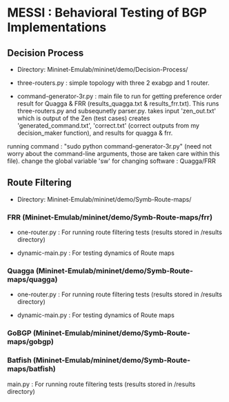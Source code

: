 # MESSI : Behavioral Testing of BGP Implementations

## Decision Process

* Directory: Mininet-Emulab/mininet/demo/Decision-Process/

* three-routers.py : simple topology with three 2 exabgp and 1 router.

* command-generator-3r.py : main file to run for getting preference order result for Quagga & FRR (results_quagga.txt & results_frr.txt). This runs three-routers.py and subsequnetly parser.py. takes input 'zen_out.txt' which is output of the Zen (test cases) creates 'generated_command.txt', 'correct.txt' (correct outputs from my decision_maker function), and results for quagga & frr. 

running command : "sudo python command-generator-3r.py" (need not worry about the command-line arguments, those are taken care within this file). change the global variable 'sw' for changing software : Quagga/FRR

## Route Filtering

* Directory: Mininet-Emulab/mininet/demo/Symb-Route-maps/

### FRR (Mininet-Emulab/mininet/demo/Symb-Route-maps/frr)

* one-router.py : For running route filtering tests (results stored in /results directory)

* dynamic-main.py : For testing dynamics of Route maps

### Quagga (Mininet-Emulab/mininet/demo/Symb-Route-maps/quagga)

* one-router.py : For running route filtering tests (results stored in /results directory)

* dynamic-main.py : For testing dynamics of Route maps

### GoBGP (Mininet-Emulab/mininet/demo/Symb-Route-maps/gobgp)

### Batfish (Mininet-Emulab/mininet/demo/Symb-Route-maps/batfish)

main.py : For running route filtering tests (results stored in /results directory)

